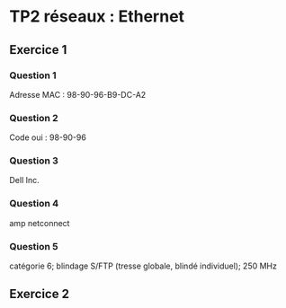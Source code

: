 # TP2 réseaux : Ethernet

## Exercice 1

### Question 1

Adresse MAC : 98-90-96-B9-DC-A2

### Question 2

Code oui : 98-90-96

### Question 3

Dell Inc.

### Question 4

amp netconnect

### Question 5

catégorie 6; blindage S/FTP (tresse globale, blindé individuel); 250 MHz

## Exercice 2
